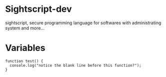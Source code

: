# Sightscript-dev
sightscript, secure programming language for softwares with administrating system and more... 

# Variables
``` 
function test() {
  console.log("notice the blank line before this function?");
}
```